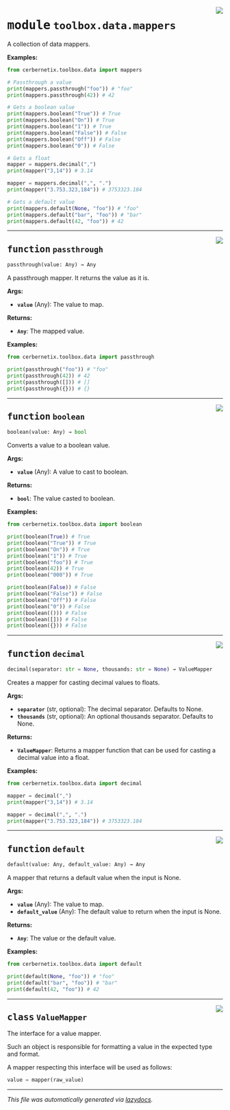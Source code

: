 <!-- markdownlint-disable -->

<a href="../src/cerbernetix/toolbox/data/mappers.py#L0"><img align="right" style="float:right;" src="https://img.shields.io/badge/-source-cccccc?style=flat-square"></a>

# <kbd>module</kbd> `toolbox.data.mappers`
A collection of data mappers. 



**Examples:**
 ```python
from cerbernetix.toolbox.data import mappers

# Passthrough a value
print(mappers.passthrough("foo")) # "foo"
print(mappers.passthrough(42)) # 42

# Gets a boolean value
print(mappers.boolean("True")) # True
print(mappers.boolean("On")) # True
print(mappers.boolean("1")) # True
print(mappers.boolean("False")) # False
print(mappers.boolean("Off")) # False
print(mappers.boolean("0")) # False

# Gets a float
mapper = mappers.decimal(",")
print(mapper("3,14")) # 3.14

mapper = mappers.decimal(",", ".")
print(mapper("3.753.323,184")) # 3753323.184

# Gets a default value
print(mappers.default(None, "foo")) # "foo"
print(mappers.default("bar", "foo")) # "bar"
print(mappers.default(42, "foo")) # 42
``` 


---

<a href="../src/cerbernetix/toolbox/data/mappers.py#L52"><img align="right" style="float:right;" src="https://img.shields.io/badge/-source-cccccc?style=flat-square"></a>

## <kbd>function</kbd> `passthrough`

```python
passthrough(value: Any) → Any
```

A passthrough mapper. It returns the value as it is. 



**Args:**
 
 - <b>`value`</b> (Any):  The value to map. 



**Returns:**
 
 - <b>`Any`</b>:  The mapped value. 



**Examples:**
 ```python
from cerbernetix.toolbox.data import passthrough

print(passthrough("foo")) # "foo"
print(passthrough(42)) # 42
print(passthrough([])) # []
print(passthrough({})) # {}
``` 


---

<a href="../src/cerbernetix/toolbox/data/mappers.py#L74"><img align="right" style="float:right;" src="https://img.shields.io/badge/-source-cccccc?style=flat-square"></a>

## <kbd>function</kbd> `boolean`

```python
boolean(value: Any) → bool
```

Converts a value to a boolean value. 



**Args:**
 
 - <b>`value`</b> (Any):  A value to cast to boolean. 



**Returns:**
 
 - <b>`bool`</b>:  The value casted to boolean. 



**Examples:**
 ```python
from cerbernetix.toolbox.data import boolean

print(boolean(True)) # True
print(boolean("True")) # True
print(boolean("On")) # True
print(boolean("1")) # True
print(boolean("foo")) # True
print(boolean(42)) # True
print(boolean("000")) # True

print(boolean(False)) # False
print(boolean("False")) # False
print(boolean("Off")) # False
print(boolean("0")) # False
print(boolean(())) # False
print(boolean([])) # False
print(boolean({})) # False
``` 


---

<a href="../src/cerbernetix/toolbox/data/mappers.py#L110"><img align="right" style="float:right;" src="https://img.shields.io/badge/-source-cccccc?style=flat-square"></a>

## <kbd>function</kbd> `decimal`

```python
decimal(separator: str = None, thousands: str = None) → ValueMapper
```

Creates a mapper for casting decimal values to floats. 



**Args:**
 
 - <b>`separator`</b> (str, optional):  The decimal separator. Defaults to None. 
 - <b>`thousands`</b> (str, optional):  An optional thousands separator. Defaults to None. 



**Returns:**
 
 - <b>`ValueMapper`</b>:  Returns a mapper function that can be used for casting a decimal value into a float. 



**Examples:**
 ```python
from cerbernetix.toolbox.data import decimal

mapper = decimal(",")
print(mapper("3,14")) # 3.14

mapper = decimal(",", ".")
print(mapper("3.753.323,184")) # 3753323.184
``` 


---

<a href="../src/cerbernetix/toolbox/data/mappers.py#L150"><img align="right" style="float:right;" src="https://img.shields.io/badge/-source-cccccc?style=flat-square"></a>

## <kbd>function</kbd> `default`

```python
default(value: Any, default_value: Any) → Any
```

A mapper that returns a default value when the input is None. 



**Args:**
 
 - <b>`value`</b> (Any):  The value to map. 
 - <b>`default_value`</b> (Any):  The default value to return when the input is None. 



**Returns:**
 
 - <b>`Any`</b>:  The value or the default value. 



**Examples:**
 ```python
from cerbernetix.toolbox.data import default

print(default(None, "foo")) # "foo"
print(default("bar", "foo")) # "bar"
print(default(42, "foo")) # 42
``` 


---

<a href="../src/cerbernetix/toolbox/data/mappers.py#L36"><img align="right" style="float:right;" src="https://img.shields.io/badge/-source-cccccc?style=flat-square"></a>

## <kbd>class</kbd> `ValueMapper`
The interface for a value mapper. 

Such an object is responsible for formatting a value in the expected type and format. 

A mapper respecting this interface will be used as follows: 

```python
value = mapper(raw_value)
``` 







---

_This file was automatically generated via [lazydocs](https://github.com/ml-tooling/lazydocs)._
